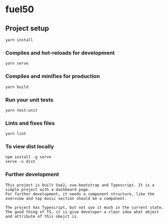 # fuel50

## Project setup
```
yarn install
```

### Compiles and hot-reloads for development
```
yarn serve
```

### Compiles and minifies for production
```
yarn build
```

### Run your unit tests
```
yarn test:unit
```

### Lints and fixes files
```
yarn lint
```

### To view dist locally
```
npm install -g serve
serve -s dist
```

### Further development
```
This project is built Vue2, vue-bootstrap and Typescript. It is a simple project with a dashboard page.
For further development, it needs a component structure, like the overview and top music section should be a component.

The project has Typescript, but not use it much in the current state. The good thing of TS, it is give developer a clear idea what object and attribute of this obejct is.

